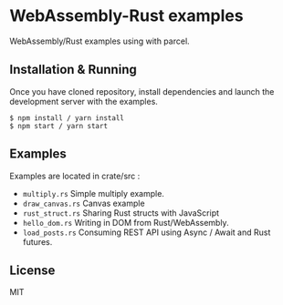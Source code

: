 # WebAssembly-Rust examples

WebAssembly/Rust examples using with parcel.

## Installation & Running

Once you have cloned repository, install dependencies and launch the development server with the examples.

```
$ npm install / yarn install
$ npm start / yarn start
```

## Examples

Examples are located in crate/src :

* `multiply.rs` Simple multiply example.
* `draw_canvas.rs` Canvas example
* `rust_struct.rs` Sharing Rust structs with JavaScript
* `hello_dom.rs` Writing in DOM from Rust/WebAssembly.
* `load_posts.rs` Consuming REST API using Async / Await and Rust futures.


## License

MIT
